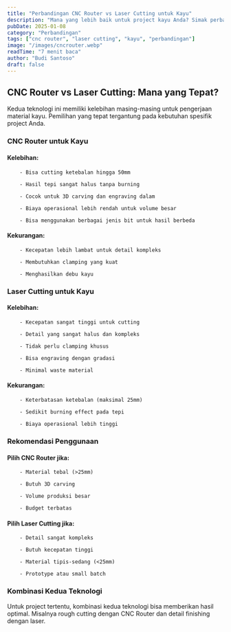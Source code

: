 ```yaml
---
title: "Perbandingan CNC Router vs Laser Cutting untuk Kayu"
description: "Mana yang lebih baik untuk project kayu Anda? Simak perbandingan lengkap CNC Router dan Laser Cutting."
pubDate: 2025-01-08
category: "Perbandingan"
tags: ["cnc router", "laser cutting", "kayu", "perbandingan"]
image: "/images/cncrouter.webp"
readTime: "7 menit baca"
author: "Budi Santoso"
draft: false
---
```


## CNC Router vs Laser Cutting: Mana yang Tepat?

Kedua teknologi ini memiliki kelebihan masing-masing untuk pengerjaan material kayu. Pemilihan yang tepat tergantung pada kebutuhan spesifik project Anda.

### CNC Router untuk Kayu

#### Kelebihan:

        - Bisa cutting ketebalan hingga 50mm

        - Hasil tepi sangat halus tanpa burning

        - Cocok untuk 3D carving dan engraving dalam

        - Biaya operasional lebih rendah untuk volume besar

        - Bisa menggunakan berbagai jenis bit untuk hasil berbeda

#### Kekurangan:

        - Kecepatan lebih lambat untuk detail kompleks

        - Membutuhkan clamping yang kuat

        - Menghasilkan debu kayu

### Laser Cutting untuk Kayu

#### Kelebihan:

        - Kecepatan sangat tinggi untuk cutting

        - Detail yang sangat halus dan kompleks

        - Tidak perlu clamping khusus

        - Bisa engraving dengan gradasi

        - Minimal waste material

#### Kekurangan:

        - Keterbatasan ketebalan (maksimal 25mm)

        - Sedikit burning effect pada tepi

        - Biaya operasional lebih tinggi

### Rekomendasi Penggunaan

#### Pilih CNC Router jika:

        - Material tebal (>25mm)

        - Butuh 3D carving

        - Volume produksi besar

        - Budget terbatas

#### Pilih Laser Cutting jika:

        - Detail sangat kompleks

        - Butuh kecepatan tinggi

        - Material tipis-sedang (<25mm)

        - Prototype atau small batch

### Kombinasi Kedua Teknologi

Untuk project tertentu, kombinasi kedua teknologi bisa memberikan hasil optimal. Misalnya rough cutting dengan CNC Router dan detail finishing dengan laser.